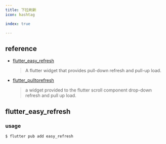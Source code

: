```yaml
---
title: 下拉刷新
icon: hashtag

index: true

---
```


<!-- more -->

## reference

- [flutter_easy_refresh](https://github.com/xuelongqy/flutter_easy_refresh)
    > A flutter widget that provides pull-down refresh and pull-up load.
- [flutter_pulltorefresh](https://github.com/peng8350/flutter_pulltorefresh)
    > a widget provided to the flutter scroll component drop-down refresh and pull up load.

## flutter_easy_refresh

### usage

```shell
$ flutter pub add easy_refresh
```
